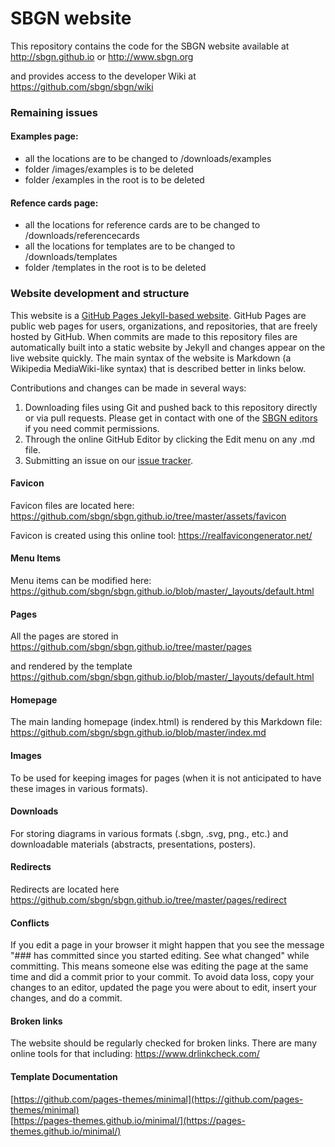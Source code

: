 # SBGN website

This repository contains the code for the SBGN website available at  
http://sbgn.github.io or http://www.sbgn.org

and provides access to the developer Wiki at  
https://github.com/sbgn/sbgn/wiki

### Remaining issues

#### Examples page:
- all the locations are to be changed to /downloads/examples
- folder /images/examples is to be deleted
- folder /examples in the root is to be deleted

#### Refence cards page:
- all the locations for reference cards are to be changed to /downloads/referencecards
- all the locations for templates are to be changed to /downloads/templates
- folder /templates in the root is to be deleted

### Website development and structure

This website is a [GitHub Pages Jekyll-based website](https://jekyllrb.com/docs/github-pages/). GitHub Pages are public web pages for users, organizations, and repositories, that are freely hosted by GitHub. When commits are made to this repository files are automatically built into a static website by Jekyll and changes appear on the live website quickly. The main syntax of the website is Markdown (a Wikipedia MediaWiki-like syntax) that is described better in links below. 

Contributions and changes can be made in several ways:

1. Downloading files using Git and pushed back to this repository directly or via pull requests. Please get in contact with one of the [SBGN editors](mailto:sbgn-editors@googlegroups.com) if you need commit permissions.
1. Through the online GitHub Editor by clicking the Edit menu on any .md file.
1. Submitting an issue on our [issue tracker](https://github.com/sbgn/sbgn.github.io/issues).

#### Favicon

Favicon files are located here:
https://github.com/sbgn/sbgn.github.io/tree/master/assets/favicon

Favicon is created using this online tool:
https://realfavicongenerator.net/

#### Menu Items 

Menu items can be modified here:
https://github.com/sbgn/sbgn.github.io/blob/master/_layouts/default.html

#### Pages

All the pages are stored in  
https://github.com/sbgn/sbgn.github.io/tree/master/pages

and rendered by the template  
https://github.com/sbgn/sbgn.github.io/blob/master/_layouts/default.html

#### Homepage 

The main landing homepage (index.html) is rendered by this Markdown file:  
https://github.com/sbgn/sbgn.github.io/blob/master/index.md

#### Images

To be used for keeping images for pages (when it is not anticipated to have these images in various formats).

#### Downloads

For storing diagrams in various formats (.sbgn, .svg, png., etc.) and downloadable materials (abstracts, presentations, posters).

#### Redirects 

Redirects are located here  
https://github.com/sbgn/sbgn.github.io/tree/master/pages/redirect

#### Conflicts

If you edit a page in your browser it might happen that you see the message
"### has committed since you started editing. See what changed" while committing.
This means someone else was editing the page at the same time and did a commit prior to your commit.
To avoid data loss, copy your changes to an editor, updated the page you were about to edit, insert your changes, and do a commit.

#### Broken links

The website should be regularly checked for broken links. There are many online tools for that including:
https://www.drlinkcheck.com/


#### Template Documentation

[https://github.com/pages-themes/minimal](https://github.com/pages-themes/minimal)  
[https://pages-themes.github.io/minimal/](https://pages-themes.github.io/minimal/)

